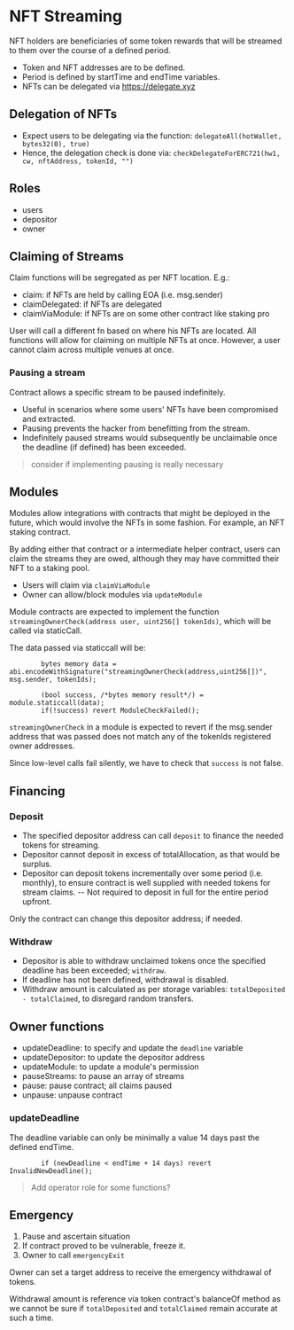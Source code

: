 # NFT Streaming

NFT holders are beneficiaries of some token rewards that will be streamed to them over the course of a defined period.

- Token and NFT addresses are to be defined.
- Period is defined by startTime and endTime variables.
- NFTs can be delegated via https://delegate.xyz

## Delegation of NFTs

- Expect users to be delegating via the function: `delegateAll(hotWallet, bytes32(0), true)`
- Hence, the delegation check is done via: `checkDelegateForERC721(hw1, cw, nftAddress, tokenId, "")`

## Roles

- users
- depositor
- owner

## Claiming of Streams

Claim functions will be segregated as per NFT location. E.g.:

- claim: if NFTs are held by calling EOA (i.e. msg.sender)
- claimDelegated: if NFTs are delegated
- claimViaModule: if NFTs are on some other contract like staking pro

User will call a different fn based on where his NFTs are located. All functions will allow for claiming on multiple NFTs at once.
However, a user cannot claim across multiple venues at once.

### Pausing a stream

Contract allows a specific stream to be paused indefinitely.

- Useful in scenarios where some users' NFTs have been compromised and extracted.
- Pausing prevents the hacker from benefitting from the stream.
- Indefinitely paused streams would subsequently be unclaimable once the deadline (if defined) has been exceeded.

> consider if implementing pausing is really necessary

## Modules

Modules allow integrations with contracts that might be deployed in the future, which would involve the NFTs in some fashion.
For example, an NFT staking contract.

By adding either that contract or a intermediate helper contract, users can claim the streams they are owed, although they may have committed their NFT to a staking pool.

- Users will claim via `claimViaModule`
- Owner can allow/block modules via `updateModule`

Module contracts are expected to implement the function `streamingOwnerCheck(address user, uint256[] tokenIds)`, which will be called via staticCall.

The data passed via staticcall will be:

```solidity
        bytes memory data = abi.encodeWithSignature("streamingOwnerCheck(address,uint256[])", msg.sender, tokenIds);
        
        (bool success, /*bytes memory result*/) = module.staticcall(data);
        if(!success) revert ModuleCheckFailed();       
```

`streamingOwnerCheck` in a module is expected to revert if the msg.sender address that was passed does not match any of the tokenIds registered owner addresses.

Since low-level calls fail silently, we have to check that `success` is not false.

## Financing

### Deposit

- The specified depositor address can call `deposit` to finance the needed tokens for streaming.
- Depositor cannot deposit in excess of totalAllocation, as that would be surplus.
- Depositor can deposit tokens incrementally over some period (i.e. monthly), to ensure contract is well supplied with needed tokens for stream claims.
-- Not required to deposit in full for the entire period upfront.

Only the contract can change this depositor address; if needed.

### Withdraw

- Depositor is able to withdraw unclaimed tokens once the specified deadline has been exceeded; `withdraw`.
- If deadline has not been defined, withdrawal is disabled.
- Withdraw amount is calculated as per storage variables: `totalDeposited - totalClaimed`, to disregard random transfers.

## Owner functions

- updateDeadline: to specify and update the `deadline` variable
- updateDepositor: to update the depositor address
- updateModule: to update a module's permission
- pauseStreams: to pause an array of streams
- pause: pause contract; all claims paused
- unpause: unpause contract


### updateDeadline

The deadline variable can only be minimally a value 14 days past the defined endTime.

```solidity
        if (newDeadline < endTime + 14 days) revert InvalidNewDeadline();
```

> Add operator role for some functions?

## Emergency

1. Pause and ascertain situation
2. If contract proved to be vulnerable, freeze it.
3. Owner to call `emergencyExit`

Owner can set a target address to receive the emergency withdrawal of tokens.

Withdrawal amount is reference via token contract's balanceOf method as we cannot be sure if `totalDeposited` and `totalClaimed` remain accurate at such a time.